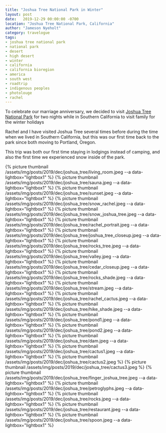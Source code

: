 ```yaml
---
title: "Joshua Tree National Park in Winter"
layout: post
date:   2019-12-29 00:00:00 -0700
location: "Joshua Tree National Park, California"
author: "Jameson Nyeholt"
category: travelogue
tags:
- joshua tree national park
- national park
- desert
- high desert
- winter
- california
- california bioregion
- america
- south west
- roadtrip
- indigenous peoples
- photolouge
- rachel
---
```


To celebrate our marriage anniversary, we decided to visit [Joshua Tree National Park](https://www.nps.gov/jotr/index.htm) for two nights while in Southern California to visit family for the winter holidays

Rachel and I have visited Joshua Tree several times before during the time when we lived in Southern California, but this was our first time back to the park since both moving to Portland, Oregon.  

This trip was both our first time staying in lodgings instead of camping, and also the first time we experienced snow inside of the park.

{% picture thumbnail /assets/img/posts/2019/dec/joshua_tree/living_room.jpeg --a data-lightbox="lightbox1" %}
{% picture thumbnail /assets/img/posts/2019/dec/joshua_tree/sauna.jpeg --a data-lightbox="lightbox1" %}
{% picture thumbnail /assets/img/posts/2019/dec/joshua_tree/sunset.jpeg --a data-lightbox="lightbox1" %}
{% picture thumbnail /assets/img/posts/2019/dec/joshua_tree/snow_rachel.jpeg --a data-lightbox="lightbox1" %}
{% picture thumbnail /assets/img/posts/2019/dec/joshua_tree/snow_joshua_tree.jpeg --a data-lightbox="lightbox1" %}
{% picture thumbnail /assets/img/posts/2019/dec/joshua_tree/rachel_portrait.jpeg --a data-lightbox="lightbox1" %}
{% picture thumbnail /assets/img/posts/2019/dec/joshua_tree/joshua_tree_closeup.jpeg --a data-lightbox="lightbox1" %}
{% picture thumbnail /assets/img/posts/2019/dec/joshua_tree/rocks_tree.jpeg --a data-lightbox="lightbox1" %}
{% picture thumbnail /assets/img/posts/2019/dec/joshua_tree/valley.jpeg --a data-lightbox="lightbox1" %}
{% picture thumbnail /assets/img/posts/2019/dec/joshua_tree/cedar_closeup.jpeg --a data-lightbox="lightbox1" %}
{% picture thumbnail /assets/img/posts/2019/dec/joshua_tree/rocks_shade.jpeg --a data-lightbox="lightbox1" %}
{% picture thumbnail /assets/img/posts/2019/dec/joshua_tree/stream.jpeg --a data-lightbox="lightbox1" %}
{% picture thumbnail /assets/img/posts/2019/dec/joshua_tree/rachel_cactus.jpeg --a data-lightbox="lightbox1" %}
{% picture thumbnail /assets/img/posts/2019/dec/joshua_tree/hike_shade.jpeg --a data-lightbox="lightbox1" %}
{% picture thumbnail /assets/img/posts/2019/dec/joshua_tree/pond1.jpeg --a data-lightbox="lightbox1" %}
{% picture thumbnail /assets/img/posts/2019/dec/joshua_tree/pond2.jpeg --a data-lightbox="lightbox1" %}
{% picture thumbnail /assets/img/posts/2019/dec/joshua_tree/dam.jpeg --a data-lightbox="lightbox1" %}
{% picture thumbnail /assets/img/posts/2019/dec/joshua_tree/cactus1.jpeg --a data-lightbox="lightbox1" %}
{% picture thumbnail /assets/img/posts/2019/dec/joshua_tree/cactus2.jpeg %}
{% picture thumbnail /assets/img/posts/2019/dec/joshua_tree/cactus3.jpeg %}
{% picture thumbnail /assets/img/posts/2019/dec/joshua_tree/finger_joshua_tree.jpeg --a data-lightbox="lightbox1" %}
{% picture thumbnail /assets/img/posts/2019/dec/joshua_tree/petroglyphs.jpeg --a data-lightbox="lightbox1" %}
{% picture thumbnail /assets/img/posts/2019/dec/joshua_tree/rocks.jpeg --a data-lightbox="lightbox1" %}
{% picture thumbnail /assets/img/posts/2019/dec/joshua_tree/restaurant.jpeg --a data-lightbox="lightbox1" %}
{% picture thumbnail /assets/img/posts/2019/dec/joshua_tree/spoon.jpeg --a data-lightbox="lightbox1" %}




